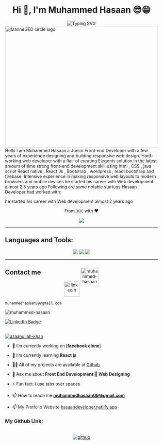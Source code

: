 <h1 align="center">Hi 👋, I'm Muhammed Hasaan 😎😁</h1>
<div align='center'><img align="center" src="https://readme-typing-svg.herokuapp.com?font=Fira+Code&weight=600&size=24&duration=3500&pause=500&color=151CF7&center=true&vCenter=true&width=435&lines=Web+Developer+;Graphic+Designer;App+Developer+;Web+Dsigner+;" alt="Typing SVG" /></div>
<img src="http://studiopixel.in/wp-content/uploads/2017/11/senior-front-end-developer-openings-1.gif" alt="MarineGEO circle logo" width="100%" height="400px" align="center">
 Hello I am Muhammed Hasaan a Junior Front-end Developer
 with a few years of experience designing and building
 responsive web design.
 Hard-working web developer with a flair of creating Elegents
 solution in the latest amount of time
 strong front-end development skill using html , CSS , java script
 React native , React Js ,  Bootstrap , wordpress , react bootstrap and firebase.
 Intensive experience in making responsive web layouts to modern
 browsers and mobile devices
he started his career with Web development almost 2.5 years ago
Following are some notable startups Hasaan Developer had worked with:

he started his career with Web development almost 2 years ago




<p align='center'>From 🇵🇰 with ❤️</p>
<p align='center'>
<img align='center' src='https://en1g1m3zkq5j0aw.m.pipedream.net'/>
</p>

<hr>

<h2 align="left">Languages and Tools:</h2>

<p align='center'>
    <img src="https://skillicons.dev/icons?i=git,github,html,css,js,bootstrap,php,cpp" />
  <img src="https://skillicons.dev/icons?i=react,react native"/>
   <img src="https://skillicons.dev/icons?i=firebase"/>
</p>

<hr>

<h2 align="left">Contact me</h2>

<p align="center">
<a href="https://linkedin.com/in/muhammed-hasaan" target="blank"><img align="center" src="https://skillicons.dev/icons?i=linkedin" height="50" width="50" alt="linkedin" /></a>
<a href="https://leetcode.com/muhammedhasaan/" target="blank"><img align="center" src="https://raw.githubusercontent.com/rahuldkjain/github-profile-readme-generator/master/src/images/icons/Social/leet-code.svg" alt="muhammed-hasaan" style ="margin-top:-80px;" height="60" width="60" /></a>
</br>
 
```
muhammedhasaan09@gmail.com
```

</p>


</div>

<p align="left"> <img src="https://komarev.com/ghpvc/?username=azaanullah-khan&label=Profile%20views&color=0e75b6&style=flat" alt="muhammed-hasaan" /> </p>
  <a href="https://www.linkedin.com/in/muhammed-hasaan-2859bb268/">
    <img src="https://img.shields.io/badge/LinkedIn-blue?style=for-the-badge&logo=linkedin&logoColor=white" alt="LinkedIn Badge"/>
  </a>
<br>
<br>

<p align="left"> <a href="https://github.com/ryo-ma/github-profile-trophy"><img src="https://github-profile-trophy.vercel.app/?username=azaanullah-khan" alt="azaanullah-khan" /></a> </p>


- 🔭 I’m currently working on [**facebook clone**]

- 🌱 I’m currently learning **React js**

- 👨‍💻 All of my projects are available at [Github](https://github.com/muhammed-hasaan)

- 💬 Ask me about **Front End Development || Web Designing**

- ⚡ Fun fact: I use tabs over spaces

- 📫 How to reach me **muhammedhasaan09@gmail.com**
  
- 📫 My Protfolio Website <a href="https://hasaandeveloper.netlify.app/">hasaandeveloper.netlify.app</a>



### My Github Link:



<br/>
<div align="center">
<a href="https://github.com/muhammed-hasaan" target="_blank">
<img src=https://img.shields.io/badge/github-%2324292e.svg?&style=for-the-badge&logo=github&logoColor=white alt=github  />
</a>
</div>
<br/>  

